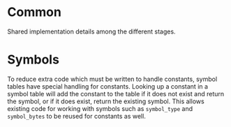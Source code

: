 # Common

Shared implementation details among the different stages.

# Symbols

To reduce extra code which must be written to handle constants, symbol tables have special handling for constants. Looking up a constant in a symbol table will add the constant to the table if it does not exist and return the symbol, or if it does exist, return the existing symbol. This allows existing code for working with symbols such as `symbol_type` and `symbol_bytes` to be reused for constants as well.

